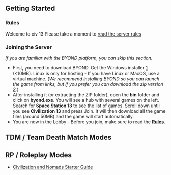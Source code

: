 ## Getting Started

### Rules

Welcome to civ 13 Please take a moment to [read the server
rules](Rules "wikilink")

### Joining the Server

*If you are familiar with the BYOND platform, you can skip this
section.*

  - First, you need to download BYOND. Get the Windows installer
    [1](http://www.byond.com/download/build/512/512.1462_byond.exe)
    (\<10MB). Linux is only for hosting - If you have Linux or MacOS,
    use a virtual machine. (*We recommend installing BYOND so you can
    launch the game from links, but if you prefer you can download the
    zip version
    [2](http://www.byond.com/download/build/512/512.1462_byond.zip).*)
  - After installing it (or extracting the ZIP folder), open the **bin**
    folder and click on **byond.exe**. You will see a hub with several
    games on the left. Search for **Space Station 13** to see the list
    of games. Scroll down until you see **Civilization 13** and press
    Join. It will then download all the game files (around 50MB) and the
    game will start automatically.
  - You are now in the Lobby - Before you join, make sure to read the
    **[Rules](Rules "wikilink")**.

## TDM / Team Death Match Modes

## RP / Roleplay Modes

  - [Civilization and Nomads Starter
    Guide](Civilizations_and_Nomads#Starter_Guide "wikilink")